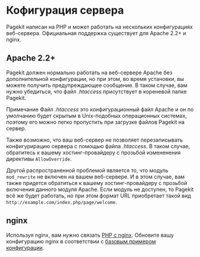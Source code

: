 # Кофигурация сервера

<p class="uk-article-lead">Pagekit написан на PHP и может работать на нескольких конфигурациях веб-сервера. Официальная поддержка существует для Apache 2.2+ и nginx.</p>

## Apache 2.2+

Pagekit должен нормально работать на веб-сервере Apache без дополнительной конфигурации, но при этом, во время установки, вы можете получить предупреждающее сообщение. В таком случае, вам нужно убедиться, что файл *.htaccess* присутствует в кореневой папке Pagekit.

<span class="uk-badge">Примечание</span> Файл *.htaccess* это конфигурационный файл Apache и он по умолчанию будет скрытым в Unix-подобных операционных системах, поэтому его можно легко пропустить при загрузке файлов Pagekit на сервер.

Также возможно, что ваш веб-сервер не позволяет перезаписывать конфигурирацию сервера с помощью файла *.htaccess*. В таком случае, обратитесь к вашему хостинг-провайдеру с прозьбой измененения директивы `AllowOverride`.

Другой распространенной проблемой является то, что модуль `mod_rewrite` не включен на вашем веб-сервере. И в этом случае, вам также придется обратиться к вашему хостинг-провайдеру с прозьбой включения данного модуля Apache. Если модуль не доступен, то Pagekit всё же будет работать, но при этом формат URL приобретает такой вид `http://example.com/index.php/page/welcome`.

## nginx

Используя nginx, вам нужно связать [PHP с nginx](http://wiki.nginx.org/PHPFcgiExample). Обновите вашу конфигурацию nginx  в соответствии с [базовым примером конфигурации](https://gist.github.com/DarrylDias/be8955970f4b37fdd682).